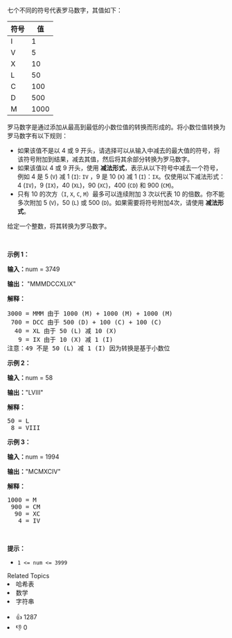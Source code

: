 <p>七个不同的符号代表罗马数字，其值如下：</p>

<table> 
 <thead> 
  <tr> 
   <th>符号</th> 
   <th>值</th> 
  </tr> 
 </thead> 
 <tbody> 
  <tr> 
   <td>I</td> 
   <td>1</td> 
  </tr> 
  <tr> 
   <td>V</td> 
   <td>5</td> 
  </tr> 
  <tr> 
   <td>X</td> 
   <td>10</td> 
  </tr> 
  <tr> 
   <td>L</td> 
   <td>50</td> 
  </tr> 
  <tr> 
   <td>C</td> 
   <td>100</td> 
  </tr> 
  <tr> 
   <td>D</td> 
   <td>500</td> 
  </tr> 
  <tr> 
   <td>M</td> 
   <td>1000</td> 
  </tr> 
 </tbody> 
</table>

<p>罗马数字是通过添加从最高到最低的小数位值的转换而形成的。将小数位值转换为罗马数字有以下规则：</p>

<ul> 
 <li>如果该值不是以 4 或 9 开头，请选择可以从输入中减去的最大值的符号，将该符号附加到结果，减去其值，然后将其余部分转换为罗马数字。</li> 
 <li>如果该值以 4 或 9 开头，使用 <strong>减法形式</strong>，表示从以下符号中减去一个符号，例如&nbsp;4 是 5 (<code>V</code>) 减 1 (<code>I</code>): <code>IV</code>&nbsp;，9 是 10 (<code>X</code>) 减&nbsp;1 (<code>I</code>)：<code>IX</code>。仅使用以下减法形式：4 (<code>IV</code>)，9 (<code>IX</code>)，40 (<code>XL</code>)，90 (<code>XC</code>)，400 (<code>CD</code>) 和&nbsp;900 (<code>CM</code>)。</li> 
 <li>只有 10 的次方（<code>I</code>, <code>X</code>, <code>C</code>, <code>M</code>）最多可以连续附加 3 次以代表 10 的倍数。你不能多次附加&nbsp;5&nbsp;(<code>V</code>)，50 (<code>L</code>) 或 500 (<code>D</code>)。如果需要将符号附加4次，请使用 <strong>减法形式</strong>。</li> 
</ul>

<p>给定一个整数，将其转换为罗马数字。</p>

<p>&nbsp;</p>

<p><strong class="example">示例 1：</strong></p>

<div class="example-block"> 
 <p><strong>输入：</strong><span class="example-io">num = 3749</span></p> 
</div>

<p><strong>输出：</strong>&nbsp;<span class="example-io">"MMMDCCXLIX"</span></p>

<p><strong>解释：</strong></p>

<pre>
3000 = MMM 由于 1000 (M) + 1000 (M) + 1000 (M)
 700 = DCC 由于 500 (D) + 100 (C) + 100 (C)
  40 = XL 由于 50 (L) 减 10 (X)
   9 = IX 由于 10 (X) 减 1 (I)
注意：49 不是 50 (L) 减 1 (I) 因为转换是基于小数位
</pre>


<p><strong class="example">示例 2：</strong></p>

<div class="example-block"> 
 <p><strong>输入：</strong><span class="example-io">num = 58</span></p> 
</div>

<p><strong>输出：</strong><span class="example-io">"LVIII"</span></p>

<p><strong>解释：</strong></p>

<pre>
50 = L
 8 = VIII
</pre>


<p><strong class="example">示例 3：</strong></p>

<div class="example-block"> 
 <p><strong>输入：</strong><span class="example-io">num = 1994</span></p> 
</div>

<p><strong>输出：</strong><span class="example-io">"MCMXCIV"</span></p>

<p><strong>解释：</strong></p>

<pre>
1000 = M
 900 = CM
  90 = XC
   4 = IV
</pre>


<p>&nbsp;</p>

<p><strong>提示：</strong></p>

<ul> 
 <li><code>1 &lt;= num &lt;= 3999</code></li> 
</ul>

<div><div>Related Topics</div><div><li>哈希表</li><li>数学</li><li>字符串</li></div></div><br><div><li>👍 1287</li><li>👎 0</li></div>